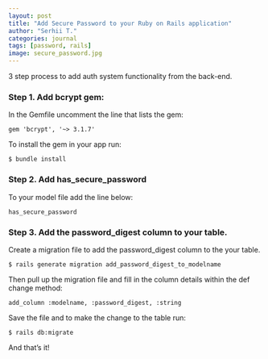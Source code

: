 ```yaml
---
layout: post
title: "Add Secure Password to your Ruby on Rails application"
author: "Serhii T."
categories: journal
tags: [password, rails]
image: secure_password.jpg
---
```


3 step process to add auth system functionality from the back-end.

### Step 1. Add bcrypt gem:

In the Gemfile uncomment the line that lists the gem:

```
gem 'bcrypt', '~> 3.1.7'
```
To install the gem in your app run:

```
$ bundle install
```

### Step 2. Add has_secure_password 

To your model file add the line below:

```
has_secure_password
```

### Step 3. Add the password_digest column to your table.

Create a migration file to add the password_digest column to the your table.

```
$ rails generate migration add_password_digest_to_modelname
```

Then pull up the migration file and fill in the column details within the def change method:

```
add_column :modelname, :password_digest, :string
```
Save the file and to make the change to the table run:
```
$ rails db:migrate 
```

And that’s it!